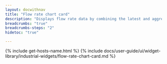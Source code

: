 ```yaml
---
layout: docwithnav
title: "Flow rate chart card"
description: "Displays flow rate data by combining the latest and aggregated values with an optional simplified chart."
breadcrumbs: "true"
breadcrumbs-steps: "2"
hidetoc: "true"

---
```

{% include get-hosts-name.html %}
{% include docs/user-guide/ui/widget-library/industrial-widgets/flow-rate-chart-card.md %}
